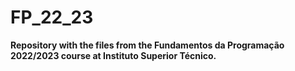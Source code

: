 # FP_22_23

**Repository with the files from the Fundamentos da Programação 2022/2023 course at Instituto Superior Técnico.**
